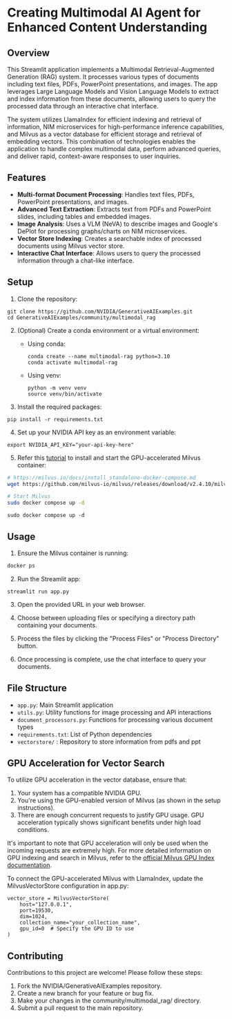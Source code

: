 # Creating Multimodal AI Agent for Enhanced Content Understanding

## Overview

This Streamlit application implements a Multimodal Retrieval-Augmented Generation (RAG) system. It processes various types of documents including text files, PDFs, PowerPoint presentations, and images. The app leverages Large Language Models and Vision Language Models to extract and index information from these documents, allowing users to query the processed data through an interactive chat interface.

The system utilizes LlamaIndex for efficient indexing and retrieval of information, NIM microservices for high-performance inference capabilities, and Milvus as a vector database for efficient storage and retrieval of embedding vectors. This combination of technologies enables the application to handle complex multimodal data, perform advanced queries, and deliver rapid, context-aware responses to user inquiries.

## Features

- **Multi-format Document Processing**: Handles text files, PDFs, PowerPoint presentations, and images.
- **Advanced Text Extraction**: Extracts text from PDFs and PowerPoint slides, including tables and embedded images.
- **Image Analysis**: Uses a VLM (NeVA) to describe images and Google's DePlot for processing graphs/charts on NIM microservices.
- **Vector Store Indexing**: Creates a searchable index of processed documents using Milvus vector store.
- **Interactive Chat Interface**: Allows users to query the processed information through a chat-like interface.

## Setup

1. Clone the repository:
```
git clone https://github.com/NVIDIA/GenerativeAIExamples.git
cd GenerativeAIExamples/community/multimodal_rag
```

2. (Optional) Create a conda environment or a virtual environment:

   - Using conda:
     ```
     conda create --name multimodal-rag python=3.10
     conda activate multimodal-rag
     ```

   - Using venv:
     ```
     python -m venv venv
     source venv/bin/activate

3. Install the required packages:
```
pip install -r requirements.txt
```

4. Set up your NVIDIA API key as an environment variable:
```
export NVIDIA_API_KEY="your-api-key-here"
```

5. Refer this [tutorial](https://milvus.io/docs/install_standalone-docker-compose-gpu.md) to install and start the GPU-accelerated Milvus container:

```bash
# https://milvus.io/docs/install_standalone-docker-compose.md
wget https://github.com/milvus-io/milvus/releases/download/v2.4.10/milvus-standalone-docker-compose.yml -O docker-compose.yml

# Start Milvus
sudo docker compose up -d
```


```
sudo docker compose up -d
```


## Usage

1. Ensure the Milvus container is running:

```bash
docker ps
```

2. Run the Streamlit app:
```
streamlit run app.py
```

3. Open the provided URL in your web browser.

4. Choose between uploading files or specifying a directory path containing your documents.

5. Process the files by clicking the "Process Files" or "Process Directory" button.

6. Once processing is complete, use the chat interface to query your documents.

## File Structure

- `app.py`: Main Streamlit application
- `utils.py`: Utility functions for image processing and API interactions
- `document_processors.py`: Functions for processing various document types
- `requirements.txt`: List of Python dependencies
- `vectorstore/` : Repository to store information from pdfs and ppt


## GPU Acceleration for Vector Search
To utilize GPU acceleration in the vector database, ensure that:
1. Your system has a compatible NVIDIA GPU.
2. You're using the GPU-enabled version of Milvus (as shown in the setup instructions).
3. There are enough concurrent requests to justify GPU usage. GPU acceleration typically shows significant benefits under high load conditions.

It's important to note that GPU acceleration will only be used when the incoming requests are extremely high. For more detailed information on GPU indexing and search in Milvus, refer to the [official Milvus GPU Index documentation](https://milvus.io/docs/gpu_index.md).

To connect the GPU-accelerated Milvus with LlamaIndex, update the MilvusVectorStore configuration in app.py:
```
vector_store = MilvusVectorStore(
    host="127.0.0.1",
    port=19530,
    dim=1024,
    collection_name="your_collection_name",
    gpu_id=0  # Specify the GPU ID to use
)
```

## Contributing
Contributions to this project are welcome! Please follow these steps:
1. Fork the NVIDIA/GenerativeAIExamples repository.
2. Create a new branch for your feature or bug fix.
3. Make your changes in the community/multimodal_rag/ directory.
4. Submit a pull request to the main repository.